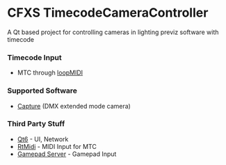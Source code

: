# CFXS TimecodeCameraController
A Qt based project for controlling cameras in lighting previz software with timecode

### Timecode Input
- MTC through [loopMIDI](https://www.tobias-erichsen.de/software/loopmidi.html)

### Supported Software
- [Capture](https://www.capture.se/) (DMX extended mode camera)

### Third Party Stuff
- [Qt6](https://www.qt.io/product/qt6) - UI, Network
- [RtMidi](https://github.com/thestk/rtmidi) - MIDI Input for MTC
- [Gamepad Server](https://github.com/wboler05/QtGamepadTemplate) - Gamepad Input
